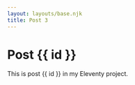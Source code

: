 ```yaml
---
layout: layouts/base.njk
title: Post 3
---
```


# Post {{ id }}

This is post {{ id }} in my Eleventy project.

